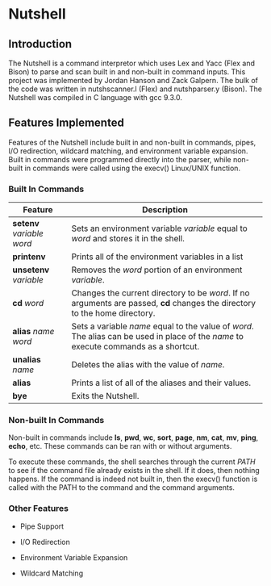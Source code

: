 ﻿# Nutshell

## Introduction

The Nutshell is a command interpretor which uses Lex and Yacc (Flex and Bison) to parse and scan built in and non-built in command inputs. This project was implemented by Jordan Hanson and Zack Galpern. The bulk of the code was written in nutshscanner.l (Flex) and nutshparser.y (Bison). The Nutshell was compiled in C language with gcc 9.3.0.





## Features Implemented

Features of the Nutshell include built in and non-built in commands, pipes, I/O redirection, wildcard matching, and environment variable expansion. Built in commands were programmed directly into the parser, while non-built in commands were called using the execv() Linux/UNIX function.

### Built In Commands

| Feature                      | Description                                                                                                                          |
| ---------------------------- | ------------------------------------------------------------------------------------------------------------------------------------ |
| **setenv** _variable_ _word_ | Sets an environment variable _variable_ equal to _word_ and stores it in the shell.                                                  |
| **printenv**                 | Prints all of the environment variables in a list                                                                                    |
| **unsetenv** _variable_      | Removes the _word_ portion of an environment _variable_.                                                                             |
| **cd** _word_                | Changes the current directory to be _word_. If no arguments are passed, **cd** changes the directory to the home directory.          |
| **alias** _name_ _word_      | Sets a variable _name_ equal to the value of _word_. The alias can be used in place of the _name_ to execute commands as a shortcut. |
| **unalias** _name_           | Deletes the alias with the value of _name_.                                                                                          |
| **alias**                    | Prints a list of all of the aliases and their values.                                                                                |
| **bye**                      | Exits the Nutshell.                                                                                                                  |

### Non-built In Commands

Non-built in commands include **ls**, **pwd**, **wc**, **sort**, **page**, **nm**, **cat**, **mv**, **ping**, **echo**, etc. These commands can be ran with or without arguments.

To execute these commands, the shell searches through the current _PATH_ to see if the command file already exists in the shell. If it does, then nothing happens. If the command is indeed not built in, then the execv() function is called with the PATH to the command and the command arguments.

### Other Features

- Pipe Support

- I/O Redirection

- Environment Variable Expansion

- Wildcard Matching

